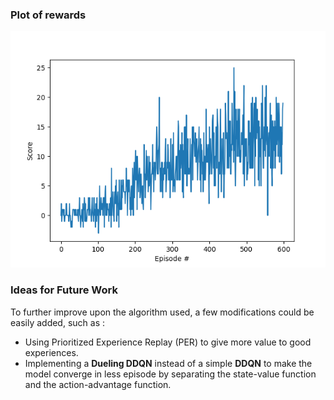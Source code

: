 ### Plot of rewards

![](Figure_1.png)

### Ideas for Future Work

To further improve upon the algorithm used, a few modifications could be easily added, such as :
- Using Prioritized Experience Replay (PER) to give more value to good experiences.
- Implementing a **Dueling DDQN** instead of a simple **DDQN** to make the model converge in less episode by separating the state-value function and the action-advantage function.
